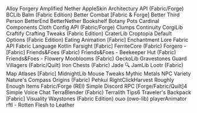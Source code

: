 Alloy Forgery
Amplified Nether
AppleSkin
Architectury API (Fabric/Forge)
BCLib
Balm (Fabric Edition)
Better Combat [Fabric & Forge]
Better Third Person
BetterEnd
BetterNether
Bookshelf
Botany Pots
Cardinal Components
Cloth Config API (Fabric/Forge)
Clumps
Continuity
CorgiLib
Craftify
Crafting Tweaks (Fabric Edition)
CraterLib
Croptopia
Default Options (Fabric Edition)
Eating Animation [Fabric]
Enchantment Lore
Fabric API
Fabric Language Kotlin
Farsight [Fabric]
FerriteCore (Fabric)
Forgero - [Fabric]
Friends&Foes (Fabric)
Friends&Foes - Beekeeper Hut (Fabric)
Friends&Foes - Flowery Mooblooms (Fabric)
GeckoLib
Gravestones 
Guard Villagers (Fabric/Quilt) 
Iron Chests (Fabric)
Jade 🔍
JamLib
Lootr (Fabric)
Map Atlases [Fabric]
MidnightLib 
Mouse Tweaks
Mythic Metals
NPC Variety
Nature's Compass
Origins (Fabric)
Pehkui
RightClickHarvest
Roughly Enough Items Fabric/Forge (REI)
Simple Discord RPC [Forge/Fabric/Quilt]4
Simple Voice Chat
TerraBlender (Fabric)
Terralith
Tips6
Traveler's Backpack [Fabric]
Visuality 
Waystones (Fabric Edition)
oωo (owo-lib)
playerAnimator
rftl - Rotten Flesh to Leather
